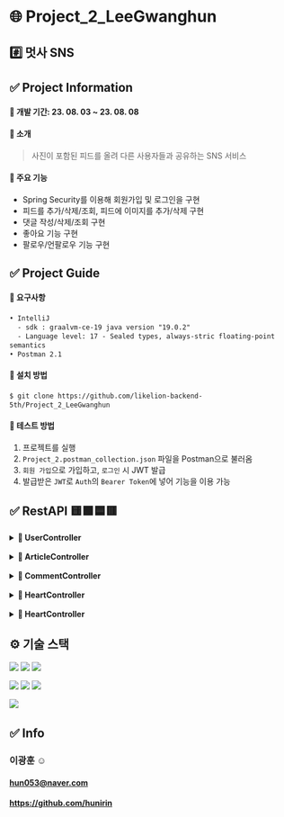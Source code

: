 🌐 Project_2_LeeGwanghun
 =============
#️⃣ 멋사 SNS
 --------------

## ✅ Project Information
#### 🔺 개발 기간: 23. 08. 03 ~ 23. 08. 08
#### 🔺 소개
   > 사진이 포함된 피드를 올려 다른 사용자들과 공유하는 SNS 서비스
#### 🔺 주요 기능
   - Spring Security를 이용해 회원가입 및 로그인을 구현
   - 피드를 추가/삭제/조회, 피드에 이미지를 추가/삭제 구현
   - 댓글 작성/삭제/조회 구현
   - 좋아요 기능 구현
   - 팔로우/언팔로우 기능 구현

 ## ✅ Project Guide
  #### 🔺 요구사항
    • IntelliJ 
      - sdk : graalvm-ce-19 java version "19.0.2"
      - Language level: 17 - Sealed types, always-stric floating-point semantics
    • Postman 2.1
  #### 🔺 설치 방법
    $ git clone https://github.com/likelion-backend-5th/Project_2_LeeGwanghun
  #### 🔺 테스트 방법
1. 프로젝트를 실행 
2. ```Project_2.postman_collection.json``` 파일을 Postman으로 불러옴
3. ```회원 가입```으로 가입하고, ```로그인``` 시 JWT 발급
4. 발급받은 ```JWT```로 ```Auth```의 ```Bearer Token```에 넣어 기능을 이용 가능

## ✅ RestAPI 🟨🟩🟦🟥
<details>
<summary> <b>📂 UserController </b> </summary>
<details>
<summary>🟨 <b>회원가입</b> : POST /users/register</summary>

![img_1.png](readmeImage/img_1.png)

</details>

<details>
<summary>🟨 <b>로그인</b> : POST /users/login </summary>

![img_2.png](readmeImage/img_2.png)

</details>


<details>
<summary> 🟩 <b>유저 조회</b> : GET /users/{id} </summary>

![img_3.png](readmeImage/img_3.png)

</details>

<details>
<summary>🟨 <b>프로필 이미지 등록</b> : POST /users/profileImg</summary>

![img_4.png](readmeImage/img_4.png)

</details>
</details>

<br>

<details>
<summary> <b>📂 ArticleController </b> </summary>
<details>
<summary>🟨 <b>피드 생성</b> : POST /article </summary>

![img_5.png](readmeImage/img_5.png)

</details>

<details>
<summary>🟨 <b>이미지 업로드</b> : POST /article/{ArticleId}</summary>

![img_6.png](readmeImage/img_6.png)

</details>

<details>
<summary>🟩 <b>피드 조회(전체)</b> : GET /article/list</summary>

![img_8.png](readmeImage/img_8.png)

</details>

<details>
<summary>🟩 <b>피드 조회(단독)</b> : GET /article/{articleId}</summary>

![img_9.png](readmeImage/img_9.png)

</details>
<details>
<summary>🟦 <b>피드 수정</b> : PUT /article/{articleId}</summary>

![img_10.png](readmeImage/img_10.png)

</details>
<details>
<summary>🟦 <b>피드 이미지 추가/삭제(단독)</b> : PUT /article/{articleId}/image</summary>

![img_11.png](readmeImage/img_11.png)

</details>
<details>
<summary>🟥 <b>피드 삭제</b> : DELETE /article/{articleId}</summary>

![img_12.png](readmeImage/img_12.png)

</details>
</details>

<br>

<details>
<summary> <b>📂 CommentController </b> </summary>
<details>
<summary>🟨 <b>댓글 생성</b> : POST /article/{articleId}/comment </summary>

![img_13.png](readmeImage/img_13.png)

</details>
<details>
<summary>🟥 <b>댓글 삭제</b> : DELETE /article/{articleId}/comment/{commentId} </summary>

![img_14.png](readmeImage/img_14.png)

</details>
</details>

<br>

<details>
<summary> <b>📂 HeartController </b> </summary>
<details>
<summary>🟨 <b>좋아요</b> : POST /article/{articleId}/heart </summary>

![img_15.png](readmeImage/img_15.png)

</details>
</details>

<br>

<details>
<summary> <b>📂 HeartController </b> </summary>
<details>
<summary>🟨 <b>팔로우</b> : POST /users/follow/{id} </summary>

![img_16.png](readmeImage/img_16.png)

</details>
<details>
<summary>🟨 <b>언팔로우</b> : POST /users/unfollow/{id} </summary>

![img_17.png](readmeImage/img_17.png)

</details>
<details>
<summary>🟩 <b>팔로우 피드 조회</b> : GET /users/follow </summary>

![img_18.png](readmeImage/img_18.png)

</details>
</details>




## ⚙ 기술 스택
<p>
<img src="https://img.shields.io/badge/Java_17-007396?style=flat&logo=OpenJDK&logoColor=white">
<img src="https://img.shields.io/badge/gradle_8.1.1-02303A?style=flat&logo=gradle&logoColor=white">
<img src="https://img.shields.io/badge/SQLite_3.41.2.2-003B57?style=flat&logo=SQLite&logoColor=white">
</p>
<p>
<img src="https://img.shields.io/badge/Spring_6.0.10-6DB33F?style=flat&logo=Spring&logoColor=white">
<img src="https://img.shields.io/badge/springboot_3.1.2-6DB33F?style=flat&logo=springboot&logoColor=white">
<img src="https://img.shields.io/badge/springsecurity_6.1.1-6DB33F?style=flat&logo=springsecurity&logoColor=white">
</p>
<img src="https://img.shields.io/badge/thymeleaf_3.1.1-005F0F?style=flat&logo=thymeleaf&logoColor=white">

<br>

 ## ✅ Info
  ### 이광훈 ☺️
  #### hun053@naver.com
  #### https://github.com/hunirin

